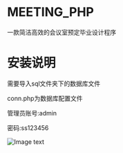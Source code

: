 # MEETING_PHP
一款简洁高效的会议室预定毕业设计程序
# 安装说明
需要导入sql文件夹下的数据库文件

conn.php为数据库配置文件

管理员账号:admin

密码:ss123456

![Image text](https://repository-images.githubusercontent.com/385809765/c28f9b1c-2f69-4571-8de5-5126959980bf)
